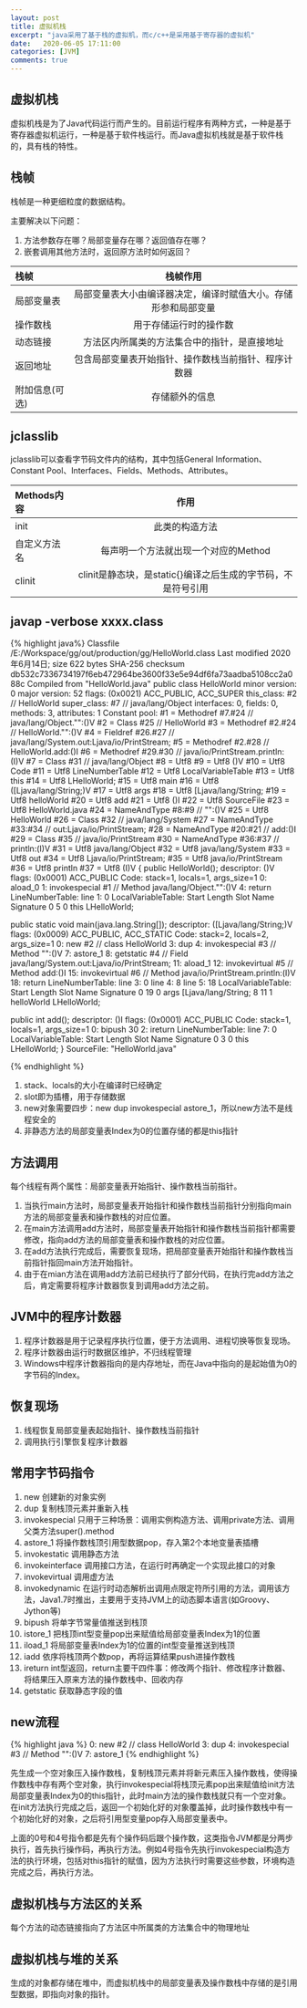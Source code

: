 ```yaml
---
layout: post
title: 虚拟机栈
excerpt: "java采用了基于栈的虚拟机，而c/c++是采用基于寄存器的虚拟机"
date:   2020-06-05 17:11:00
categories: [JVM]
comments: true
---
```


## 虚拟机栈

虚拟机栈是为了Java代码运行而产生的。目前运行程序有两种方式，一种是基于寄存器虚拟机运行，一种是基于软件栈运行。而Java虚拟机栈就是基于软件栈的，具有栈的特性。

## 栈帧

栈帧是一种更细粒度的数据结构。

主要解决以下问题：

1. 方法参数存在哪？局部变量存在哪？返回值存在哪？
2. 嵌套调用其他方法时，返回原方法时如何返回？

| 栈帧 | 栈帧作用 | 
|:--------|:-------:|
| 局部变量表 | 局部变量表大小由编译器决定，编译时赋值大小。存储形参和局部变量 | 
| 操作数栈 | 用于存储运行时的操作数 | 
| 动态链接 | 方法区内所属类的方法集合中的指针，是直接地址 | 
| 返回地址 | 包含局部变量表开始指针、操作数栈当前指针、程序计数器 | 
| 附加信息(可选) | 存储额外的信息 |

## jclasslib

jclasslib可以查看字节码文件内的结构，其中包括General Information、Constant Pool、Interfaces、Fields、Methods、Attributes。

| Methods内容 | 作用 | 
|:--------|:-------:|
| init | 此类的构造方法 | 
| 自定义方法名 | 每声明一个方法就出现一个对应的Method | 
| clinit | clinit是静态块，是static{}编译之后生成的字节码，不是符号引用 | 

## javap -verbose  xxxx.class

{% highlight java%}
Classfile /E:/Workspace/gg/out/production/gg/HelloWorld.class
  Last modified 2020年6月14日; size 622 bytes
  SHA-256 checksum db532c7336734197f6eb472964be3600f33e5e94df6fa73aadba5108cc2a088c
  Compiled from "HelloWorld.java"
public class HelloWorld
  minor version: 0
  major version: 52
  flags: (0x0021) ACC_PUBLIC, ACC_SUPER
  this_class: #2                          // HelloWorld
  super_class: #7                         // java/lang/Object
  interfaces: 0, fields: 0, methods: 3, attributes: 1
Constant pool:
   #1 = Methodref          #7.#24         // java/lang/Object."<init>":()V
   #2 = Class              #25            // HelloWorld
   #3 = Methodref          #2.#24         // HelloWorld."<init>":()V
   #4 = Fieldref           #26.#27        // java/lang/System.out:Ljava/io/PrintStream;
   #5 = Methodref          #2.#28         // HelloWorld.add:()I
   #6 = Methodref          #29.#30        // java/io/PrintStream.println:(I)V
   #7 = Class              #31            // java/lang/Object
   #8 = Utf8               <init>
   #9 = Utf8               ()V
  #10 = Utf8               Code
  #11 = Utf8               LineNumberTable
  #12 = Utf8               LocalVariableTable
  #13 = Utf8               this
  #14 = Utf8               LHelloWorld;
  #15 = Utf8               main
  #16 = Utf8               ([Ljava/lang/String;)V
  #17 = Utf8               args
  #18 = Utf8               [Ljava/lang/String;
  #19 = Utf8               helloWorld
  #20 = Utf8               add
  #21 = Utf8               ()I
  #22 = Utf8               SourceFile
  #23 = Utf8               HelloWorld.java
  #24 = NameAndType        #8:#9          // "<init>":()V
  #25 = Utf8               HelloWorld
  #26 = Class              #32            // java/lang/System
  #27 = NameAndType        #33:#34        // out:Ljava/io/PrintStream;
  #28 = NameAndType        #20:#21        // add:()I
  #29 = Class              #35            // java/io/PrintStream
  #30 = NameAndType        #36:#37        // println:(I)V
  #31 = Utf8               java/lang/Object
  #32 = Utf8               java/lang/System
  #33 = Utf8               out
  #34 = Utf8               Ljava/io/PrintStream;
  #35 = Utf8               java/io/PrintStream
  #36 = Utf8               println
  #37 = Utf8               (I)V
{
  public HelloWorld();
    descriptor: ()V
    flags: (0x0001) ACC_PUBLIC
    Code:
      stack=1, locals=1, args_size=1
         0: aload_0
         1: invokespecial #1                  // Method java/lang/Object."<init>":()V
         4: return
      LineNumberTable:
        line 1: 0
      LocalVariableTable:
        Start  Length  Slot  Name   Signature
            0       5     0  this   LHelloWorld;

  public static void main(java.lang.String[]);
    descriptor: ([Ljava/lang/String;)V
    flags: (0x0009) ACC_PUBLIC, ACC_STATIC
    Code:
      stack=2, locals=2, args_size=1
         0: new           #2                  // class HelloWorld
         3: dup
         4: invokespecial #3                  // Method "<init>":()V
         7: astore_1
         8: getstatic     #4                  // Field java/lang/System.out:Ljava/io/PrintStream;
        11: aload_1
        12: invokevirtual #5                  // Method add:()I
        15: invokevirtual #6                  // Method java/io/PrintStream.println:(I)V
        18: return
      LineNumberTable:
        line 3: 0
        line 4: 8
        line 5: 18
      LocalVariableTable:
        Start  Length  Slot  Name   Signature
            0      19     0        args   [Ljava/lang/String;
            8      11     1     helloWorld   LHelloWorld;

  public int add();
    descriptor: ()I
    flags: (0x0001) ACC_PUBLIC
    Code:
      stack=1, locals=1, args_size=1
         0: bipush        30
         2: ireturn
      LineNumberTable:
        line 7: 0
      LocalVariableTable:
        Start  Length  Slot  Name   Signature
            0       3         0     this     LHelloWorld;
}
SourceFile: "HelloWorld.java"

{% endhighlight %}

1. stack、locals的大小在编译时已经确定
2. slot即为插槽，用于存储数据
3. new对象需要四步：new dup invokespecial astore_1，所以new方法不是线程安全的
4. 非静态方法的局部变量表Index为0的位置存储的都是this指针

## 方法调用

每个线程有两个属性：局部变量表开始指针、操作数栈当前指针。
1. 当执行main方法时，局部变量表开始指针和操作数栈当前指针分别指向main方法的局部变量表和操作数栈的对应位置。
2. 在main方法调用add方法时，局部变量表开始指针和操作数栈当前指针都需要修改，指向add方法的局部变量表和操作数栈的对应位置。
3. 在add方法执行完成后，需要恢复现场，把局部变量表开始指针和操作数栈当前指针指回main方法开始指针。
4. 由于在mian方法在调用add方法前已经执行了部分代码，在执行完add方法之后，肯定需要将程序计数器恢复到调用add方法之前。

## JVM中的程序计数器

1. 程序计数器是用于记录程序执行位置，便于方法调用、进程切换等恢复现场。
2. 程序计数器由运行时数据区维护，不归线程管理
3. Windows中程序计数器指向的是内存地址，而在Java中指向的是起始值为0的字节码的Index。

## 恢复现场

1. 线程恢复局部变量表起始指针、操作数栈当前指针
2. 调用执行引擎恢复程序计数器

## 常用字节码指令

1. new 创建新的对象实例
2. dup 复制栈顶元素并重新入栈
3. invokespecial 只用于三种场景：调用实例构造方法、调用private方法、调用父类方法super().method
4. astore_1 将操作数栈顶引用型数据pop，存入第2个本地变量表插槽
5. invokestatic 调用静态方法
6. invokeinterface 调用接口方法，在运行时再确定一个实现此接口的对象
7. invokevirtual 调用虚方法
8. invokedynamic 在运行时动态解析出调用点限定符所引用的方法，调用该方法，Java1.7时推出，主要用于支持JVM上的动态脚本语言(如Groovy、Jython等)
9. bipush 将单字节常量值推送到栈顶
10. istore_1 把栈顶int型变量pop出来赋值给局部变量表Index为1的位置
11. iload_1 将局部变量表Index为1的位置的int型变量推送到栈顶
12. iadd 依序将栈顶两个数pop，再将运算结果push进操作数栈
13. ireturn int型返回，return主要干四件事：修改两个指针、修改程序计数器、将结果压入原来方法的操作数栈中、回收内存
14. getstatic 获取静态字段的值

## new流程

{% highlight java %}
         0: new           #2                  // class HelloWorld
         3: dup
         4: invokespecial #3                  // Method "<init>":()V
         7: astore_1
{% endhighlight %}

先生成一个空对象压入操作数栈，复制栈顶元素并将新元素压入操作数栈，使得操作数栈中存有两个空对象，执行invokespecial将栈顶元素pop出来赋值给init方法局部变量表Index为0的this指针，此时main方法的操作数栈就只有一个空对象。在init方法执行完成之后，返回一个初始化好的对象覆盖掉，此时操作数栈中有一个初始化好的对象，之后将引用型变量pop存入局部变量表中。

上面的0号和4号指令都是先有个操作码后跟个操作数，这类指令JVM都是分两步执行，首先执行操作码，再执行方法。例如4号指令先执行invokespecial构造方法的执行环境，包括对this指针的赋值，因为方法执行时需要这些参数，环境构造完成之后，再执行方法。

## 虚拟机栈与方法区的关系

每个方法的动态链接指向了方法区中所属类的方法集合中的物理地址

## 虚拟机栈与堆的关系

生成的对象都存储在堆中，而虚拟机栈中的局部变量表及操作数栈中存储的是引用型数据，即指向对象的指针。
